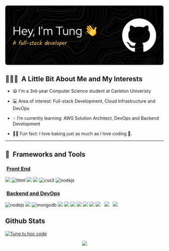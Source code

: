 <p align="center">
  <img src="https://github.com/tungtuhoccode/tungtuhoccode/blob/main/github-header-image.png"/>
</p>

<h2> 👨🏻‍💻 &nbsp;A Little Bit About Me and My Interests</h2>

* 😃 I'm a 3rd-year Computer Science student at Carleton Univeristy

* 💻 Area of interest: Full-stack Development, Cloud Infrastructure and DevOps

* 💡 I’m currently learning: AWS Solution Architect, DevOps and Backend Development

* 👨‍🍳 Fun fact:  I love baking just as much as I love coding 🥐.   

---  
  
<h2> 🔧 &nbsp;Frameworks and Tools</h2>
<h3>&nbsp;<ins>Front End</ins></h3>
<p align="left">

<!-- React -->
<img src="https://img.shields.io/badge/React-20232A?style=for-the-badge&logo=react&logoColor=61DAFB" />
          
<!--HTML-->
<img src="https://img.shields.io/badge/HTML5-E34F26?style=for-the-badge&logo=html5&logoColor=white" alt="html" />

<!--CSS-->
<img src="https://img.shields.io/badge/CSS3-1572B6?style=for-the-badge&logo=css3&logoColor=white"/>

<!--SASS-->
<img src="https://img.shields.io/badge/Sass-CC6699?style=for-the-badge&logo=sass&logoColor=white"/>

<!--TailwindCSS-->
<img src="https://img.shields.io/badge/Tailwind_CSS-38B2AC?style=for-the-badge&logo=tailwind-css&logoColor=white" alt="css3"/>


<!--Material UI-->
<img src="https://img.shields.io/badge/Material--UI-0081CB?style=for-the-badge&logo=material-ui&logoColor=white" alt="nodejs"/>

<h3>&nbsp;<ins>Backend and DevOps</ins></h3>
<!--NodeJS-->
<img src="https://img.shields.io/badge/Node.js-43853D?style=for-the-badge&logo=node.js&logoColor=white" alt="nodejs"/>

<!--NodeJS-->
<img src="https://img.shields.io/badge/Express.js-404D59?style=for-the-badge"/>
          
<!--MongoDB-->
<img src="https://img.shields.io/badge/MongoDB-4EA94B?style=for-the-badge&logo=mongodb&logoColor=white"  alt="mongodb" />
          
<!--PostgreSQL-->
<img src="https://img.shields.io/badge/PostgreSQL-316192?style=for-the-badge&logo=postgresql&logoColor=white"/>

<!--Docker-->
<img src="https://img.shields.io/badge/docker-%230db7ed.svg?style=for-the-badge&logo=docker&logoColor=white"/>

<!--Kubernetes-->
<img src="https://img.shields.io/badge/kubernetes-%23326ce5.svg?style=for-the-badge&logo=kubernetes&logoColor=white"/>

<!--AWS-->
<img src="https://img.shields.io/badge/Amazon_AWS-FF9900?style=for-the-badge&logo=amazonaws&logoColor=white"/>

<!--Firebase-->
<img src="https://img.shields.io/badge/Firebase-039BE5?style=for-the-badge&logo=Firebase&logoColor=white" />
          
<!--Linux-->
<img src="https://img.shields.io/badge/Linux-FCC624?style=for-the-badge&logo=linux&logoColor=black"/>       

<!--Git-->
<img src="https://img.shields.io/badge/GIT-E44C30?style=for-the-badge&logo=git&logoColor=white"/>
&nbsp;

<!--Bash-->
<img src="https://img.shields.io/badge/Shell_Script-121011?style=for-the-badge&logo=gnu-bash&logoColor=white"/>
&nbsp;

<!--Postman-->
<img src="https://img.shields.io/badge/Postman-FF6C37?style=for-the-badge&logo=postman&logoColor=white"/>
          
</p>

<h2>Github Stats</h2>
<a href="https://github.com/MartinHeinz/MartinHeinz">
  <img align="center" src="https://github-readme-stats.vercel.app/api?username=tungtuhoccode&show_icons=true&theme=radical" alt="Tung tu hoc code" />
</a>

<p align="center">
  <img src="https://capsule-render.vercel.app/api?type=waving&color=gradient&height=100&section=footer"/>
</p>


